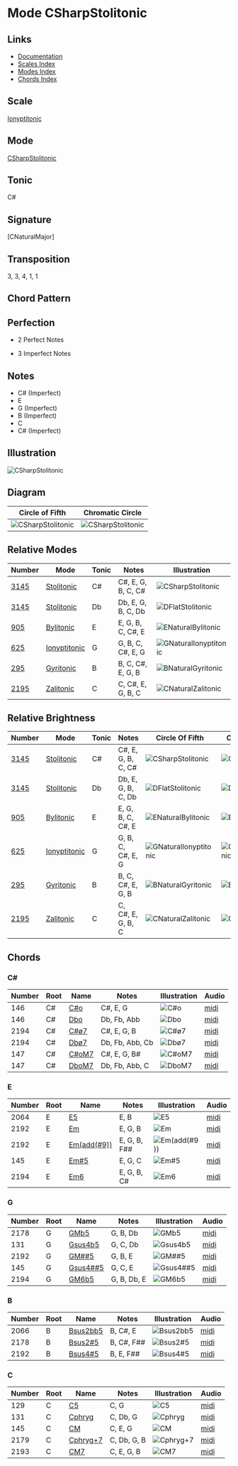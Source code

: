# Mode CSharpStolitonic

## Links

- [Documentation](README.md)
- [Scales Index](Scales.md)
- [Modes Index](Modes.md)
- [Chords Index](Chords.md)

## Scale

[Ionyptitonic](ScaleIonyptitonic.md)

## Mode

[CSharpStolitonic](ModeCSharpStolitonic.md)

## Tonic

C#

## Signature

[CNaturalMajor]

## Transposition

3, 3, 4, 1, 1

## Chord Pattern



## Perfection

 - 2 Perfect Notes

 - 3 Imperfect Notes

## Notes

- C# (Imperfect)
- E
- G (Imperfect)
- B (Imperfect)
- C
- C# (Imperfect)

## Illustration

![CSharpStolitonic](ModeCSharpStolitonic.png)

## Diagram

| Circle of Fifth | Chromatic Circle |
|-----------------|------------------|
| ![CSharpStolitonic](CircleOfFifthModeCSharpStolitonic.png) | ![CSharpStolitonic](ChromaticCircleModeCSharpStolitonic.png) |
## Relative Modes

| Number | Mode | Tonic | Notes | Illustration |
|--------|------|-------|-------|--------------|
| [3145](https://ianring.com/musictheory/scales/3145) | [Stolitonic](ModeStolitonic.md) | C# | C#, E, G, B, C, C# | ![CSharpStolitonic](ModeCSharpStolitonic.png) |
| [3145](https://ianring.com/musictheory/scales/3145) | [Stolitonic](ModeStolitonic.md) | Db | Db, E, G, B, C, Db | ![DFlatStolitonic](ModeDFlatStolitonic.png) |
| [905](https://ianring.com/musictheory/scales/905) | [Bylitonic](ModeBylitonic.md) | E | E, G, B, C, C#, E | ![ENaturalBylitonic](ModeENaturalBylitonic.png) |
| [625](https://ianring.com/musictheory/scales/625) | [Ionyptitonic](ModeIonyptitonic.md) | G | G, B, C, C#, E, G | ![GNaturalIonyptitonic](ModeGNaturalIonyptitonic.png) |
| [295](https://ianring.com/musictheory/scales/295) | [Gyritonic](ModeGyritonic.md) | B | B, C, C#, E, G, B | ![BNaturalGyritonic](ModeBNaturalGyritonic.png) |
| [2195](https://ianring.com/musictheory/scales/2195) | [Zalitonic](ModeZalitonic.md) | C | C, C#, E, G, B, C | ![CNaturalZalitonic](ModeCNaturalZalitonic.png) |
## Relative Brightness

| Number | Mode | Tonic | Notes | Circle Of Fifth | Chromatic Circle |
|--------|------|-------|-------|-----------------|------------------|
| [3145](https://ianring.com/musictheory/scales/3145) | [Stolitonic](ModeStolitonic.md) | C# | C#, E, G, B, C, C# | ![CSharpStolitonic](CircleOfFifthModeCSharpStolitonic.png) | ![CSharpStolitonic](ChromaticCircleModeCSharpStolitonic.png) 
| [3145](https://ianring.com/musictheory/scales/3145) | [Stolitonic](ModeStolitonic.md) | Db | Db, E, G, B, C, Db | ![DFlatStolitonic](CircleOfFifthModeDFlatStolitonic.png) | ![DFlatStolitonic](ChromaticCircleModeDFlatStolitonic.png) 
| [905](https://ianring.com/musictheory/scales/905) | [Bylitonic](ModeBylitonic.md) | E | E, G, B, C, C#, E | ![ENaturalBylitonic](CircleOfFifthModeENaturalBylitonic.png) | ![ENaturalBylitonic](ChromaticCircleModeENaturalBylitonic.png) 
| [625](https://ianring.com/musictheory/scales/625) | [Ionyptitonic](ModeIonyptitonic.md) | G | G, B, C, C#, E, G | ![GNaturalIonyptitonic](CircleOfFifthModeGNaturalIonyptitonic.png) | ![GNaturalIonyptitonic](ChromaticCircleModeGNaturalIonyptitonic.png) 
| [295](https://ianring.com/musictheory/scales/295) | [Gyritonic](ModeGyritonic.md) | B | B, C, C#, E, G, B | ![BNaturalGyritonic](CircleOfFifthModeBNaturalGyritonic.png) | ![BNaturalGyritonic](ChromaticCircleModeBNaturalGyritonic.png) 
| [2195](https://ianring.com/musictheory/scales/2195) | [Zalitonic](ModeZalitonic.md) | C | C, C#, E, G, B, C | ![CNaturalZalitonic](CircleOfFifthModeCNaturalZalitonic.png) | ![CNaturalZalitonic](ChromaticCircleModeCNaturalZalitonic.png) 

## Chords

### C#

| Number | Root | Name | Notes | Illustration | Audio |
|--------|------|------|-------|--------------|-------|
| 146 | C# | [C#o](ChordCSharpDiminished.md) | C#, E, G | ![C#o](ChordCSharpDiminishedRootPosition.png) | [midi](ChordCSharpDiminishedRootPosition.mid) |
| 146 | C# | [Dbo](ChordDFlatDiminished.md) | Db, Fb, Abb | ![Dbo](ChordDFlatDiminishedRootPosition.png) | [midi](ChordDFlatDiminishedRootPosition.mid) |
| 2194 | C# | [C#ø7](ChordCSharpHalfDiminishedSeventh.md) | C#, E, G, B | ![C#ø7](ChordCSharpHalfDiminishedSeventhRootPosition.png) | [midi](ChordCSharpHalfDiminishedSeventhRootPosition.mid) |
| 2194 | C# | [Dbø7](ChordDFlatHalfDiminishedSeventh.md) | Db, Fb, Abb, Cb | ![Dbø7](ChordDFlatHalfDiminishedSeventhRootPosition.png) | [midi](ChordDFlatHalfDiminishedSeventhRootPosition.mid) |
| 147 | C# | [C#oM7](ChordCSharpDiminishedMajorSeventh.md) | C#, E, G, B# | ![C#oM7](ChordCSharpDiminishedMajorSeventhRootPosition.png) | [midi](ChordCSharpDiminishedMajorSeventhRootPosition.mid) |
| 147 | C# | [DboM7](ChordDFlatDiminishedMajorSeventh.md) | Db, Fb, Abb, C | ![DboM7](ChordDFlatDiminishedMajorSeventhRootPosition.png) | [midi](ChordDFlatDiminishedMajorSeventhRootPosition.mid) |

### E

| Number | Root | Name | Notes | Illustration | Audio |
|--------|------|------|-------|--------------|-------|
| 2064 | E | [E5](ChordENaturalPowerChord.md) | E, B | ![E5](ChordENaturalPowerChordRootPosition.png) | [midi](ChordENaturalPowerChordRootPosition.mid) |
| 2192 | E | [Em](ChordENaturalMinor.md) | E, G, B | ![Em](ChordENaturalMinorRootPosition.png) | [midi](ChordENaturalMinorRootPosition.mid) |
| 2192 | E | [Em(add(#9))](ChordENaturalMinorAddSharpNinth.md) | E, G, B, F## | ![Em(add(#9))](ChordENaturalMinorAddSharpNinthRootPosition.png) | [midi](ChordENaturalMinorAddSharpNinthRootPosition.mid) |
| 145 | E | [Em#5](ChordENaturalMinorSharpFifth.md) | E, G, C | ![Em#5](ChordENaturalMinorSharpFifthRootPosition.png) | [midi](ChordENaturalMinorSharpFifthRootPosition.mid) |
| 2194 | E | [Em6](ChordENaturalMinorSixth.md) | E, G, B, C# | ![Em6](ChordENaturalMinorSixthRootPosition.png) | [midi](ChordENaturalMinorSixthRootPosition.mid) |

### G

| Number | Root | Name | Notes | Illustration | Audio |
|--------|------|------|-------|--------------|-------|
| 2178 | G | [GMb5](ChordGNaturalMajorFlatFifth.md) | G, B, Db | ![GMb5](ChordGNaturalMajorFlatFifthRootPosition.png) | [midi](ChordGNaturalMajorFlatFifthRootPosition.mid) |
| 131 | G | [Gsus4b5](ChordGNaturalSuspendedFourthFlatFifth.md) | G, C, Db | ![Gsus4b5](ChordGNaturalSuspendedFourthFlatFifthRootPosition.png) | [midi](ChordGNaturalSuspendedFourthFlatFifthRootPosition.mid) |
| 2192 | G | [GM##5](ChordGNaturalMajorDoubleSharpFifth.md) | G, B, E | ![GM##5](ChordGNaturalMajorDoubleSharpFifthRootPosition.png) | [midi](ChordGNaturalMajorDoubleSharpFifthRootPosition.mid) |
| 145 | G | [Gsus4##5](ChordGNaturalSuspendedFourthDoubleSharpFifth.md) | G, C, E | ![Gsus4##5](ChordGNaturalSuspendedFourthDoubleSharpFifthRootPosition.png) | [midi](ChordGNaturalSuspendedFourthDoubleSharpFifthRootPosition.mid) |
| 2194 | G | [GM6b5](ChordGNaturalMajorSixthFlatFifth.md) | G, B, Db, E | ![GM6b5](ChordGNaturalMajorSixthFlatFifthRootPosition.png) | [midi](ChordGNaturalMajorSixthFlatFifthRootPosition.mid) |

### B

| Number | Root | Name | Notes | Illustration | Audio |
|--------|------|------|-------|--------------|-------|
| 2066 | B | [Bsus2bb5](ChordBNaturalSuspendedSecondDoubleFlatFifth.md) | B, C#, E | ![Bsus2bb5](ChordBNaturalSuspendedSecondDoubleFlatFifthRootPosition.png) | [midi](ChordBNaturalSuspendedSecondDoubleFlatFifthRootPosition.mid) |
| 2178 | B | [Bsus2#5](ChordBNaturalSuspendedSecondSharpFifth.md) | B, C#, F## | ![Bsus2#5](ChordBNaturalSuspendedSecondSharpFifthRootPosition.png) | [midi](ChordBNaturalSuspendedSecondSharpFifthRootPosition.mid) |
| 2192 | B | [Bsus4#5](ChordBNaturalSuspendedFourthSharpFifth.md) | B, E, F## | ![Bsus4#5](ChordBNaturalSuspendedFourthSharpFifthRootPosition.png) | [midi](ChordBNaturalSuspendedFourthSharpFifthRootPosition.mid) |

### C

| Number | Root | Name | Notes | Illustration | Audio |
|--------|------|------|-------|--------------|-------|
| 129 | C | [C5](ChordCNaturalPowerChord.md) | C, G | ![C5](ChordCNaturalPowerChordRootPosition.png) | [midi](ChordCNaturalPowerChordRootPosition.mid) |
| 131 | C | [Cphryg](ChordCNaturalPhrygian.md) | C, Db, G | ![Cphryg](ChordCNaturalPhrygianRootPosition.png) | [midi](ChordCNaturalPhrygianRootPosition.mid) |
| 145 | C | [CM](ChordCNaturalMajor.md) | C, E, G | ![CM](ChordCNaturalMajorRootPosition.png) | [midi](ChordCNaturalMajorRootPosition.mid) |
| 2179 | C | [Cphryg+7](ChordCNaturalPhrygianAddSeventh.md) | C, Db, G, B | ![Cphryg+7](ChordCNaturalPhrygianAddSeventhRootPosition.png) | [midi](ChordCNaturalPhrygianAddSeventhRootPosition.mid) |
| 2193 | C | [CM7](ChordCNaturalMajorSeventh.md) | C, E, G, B | ![CM7](ChordCNaturalMajorSeventhRootPosition.png) | [midi](ChordCNaturalMajorSeventhRootPosition.mid) |


